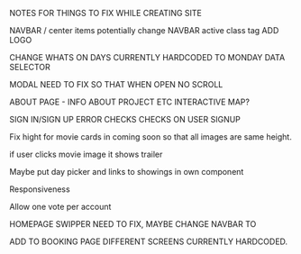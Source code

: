 NOTES FOR THINGS TO FIX WHILE CREATING SITE

NAVBAR / center items potentially change
NAVBAR active class tag 
ADD LOGO

CHANGE WHATS ON DAYS CURRENTLY HARDCODED TO MONDAY DATA SELECTOR

MODAL NEED TO FIX SO THAT WHEN OPEN NO SCROLL 

ABOUT PAGE - 
INFO ABOUT PROJECT ETC 
INTERACTIVE MAP? 

SIGN IN/SIGN UP ERROR CHECKS
CHECKS ON USER SIGNUP

Fix hight for movie cards in coming soon so that all images are same height. 

if user clicks movie image it shows trailer

Maybe put day picker and links to showings in own component

Responsiveness 

Allow one vote per account


HOMEPAGE SWIPPER NEED TO FIX, MAYBE CHANGE NAVBAR TO 


ADD TO BOOKING PAGE DIFFERENT SCREENS CURRENTLY HARDCODED.




